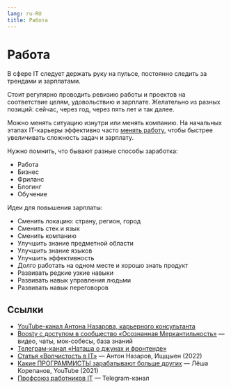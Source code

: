 ```yaml
---
lang: ru-RU 
title: Работа
---
```

# Работа

В сфере IT следует держать руку на пульсе, постоянно следить за трендами и зарплатами.

Стоит регулярно проводить ревизию работы и проектов на соответствие целям, удовольствию и зарплате. Желательно из разных позиций: сейчас, через год, через пять лет и так далее.

Можно менять ситуацию изнутри или менять компанию. На начальных этапах IT-карьеры эффективно часто [менять работу](/ru/work/job-search/), чтобы быстрее увеличивать сложность задач и зарплату.

Нужно помнить, что бывают разные способы заработка:
- Работа
- Бизнес
- Фриланс
- Блогинг
- Обучение

Идеи для повышения зарплаты:
- Сменить локацию: страну, регион, город
- Сменить стек и язык
- Сменить компанию
- Улучшить знание предметной области
- Улучшить знание языков
- Улучшить эффективность
- Долго работать на одном месте и хорошо знать продукт
- Развивать редкие узкие навыки
- Развивать навык управления людьми
- Развивать навык переговоров

## Ссылки
- [YouTube-канал Антона Назарова, карьерного консультанта](https://www.youtube.com/c/AntonNazarov_m0rtymerr)
- [Boosty с доступом в сообщество «Осознанная Меркантильность»](https://boosty.to/m0rtymerr) — видео, чаты, мок-собесы, база знаний
- [Телеграм-канал «Наташа о джунах и фронтенде»](https://t.me/natti_jun_front)
- [Статья «Волчистость в IT»](https://boosty.to/m0rtymerr/posts/082000b6-c390-4d08-96b4-00c07d049d9c) — Антон Назаров, Ищщыен (2022)
- [Какие ПРОГРАММИСТЫ зарабатывают больше других](https://www.youtube.com/watch?v=qwkTOb4d7ek) — Лёша Корепанов, YouTube (2021)
- [Профсоюз работников IT](https://t.me/ruitunion) — Telegram-канал
